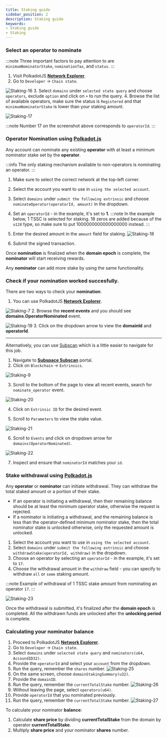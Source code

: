 ```yaml
---
title: Staking guide
sidebar_position: 2
description: Staking guide
keywords:
- Staking guide
- Staking
---
```


### Select an operator to nominate 

:::note
Three important factors to pay attention to are `minimumNominatorStake`, `nominationTax`, and `status`.
:::

1. Visit PolkadotJS **[Network Explorer](https://polkadot.js.org/apps/#/explorer)**.
2. Go to `Developer` -> `Chain state`.

 ![Staking-16](/img/doc-imgs/operators-staking/Staking-16.png)
3. Select `domains` under `selected state query` and choose `operators`, exclude `option` and click on `+` to run the query.
4. Browse the list of available operators, make sure the status is `Registered` and that `minimumNominatorStake` is lower than your staking amount. 

 ![Staking-17](/img/doc-imgs/operators-staking/Staking-17.png)

:::note
Number 17 on the screenshot above corresponds to `operatorId`.
:::

### Operator Nomination using [Polkadot.js](https://polkadot.js.org/)

Any account can nominate any existing **operator** with at least a minimum nominator stake set by the **operator**. 

:::info
The only staking mechanism available to non-operators is nominating an operator.
:::

1. Make sure to select the correct network at the top-left corner. 
2. Select the account you want to use in `using the selected account`.
3. Select `domains` under `submit the following extrinsic` and choose `nominateOperator(operatorId, amount)` in the dropdown.
4. Set an `operatorId` - in the example, it's set to **1**. 
:::note
In the example below, 1 TSSC is selected for staking. 18 zeros are added because of the `u128` type, so make sure to put 1000000000000000000 instead. 
:::

5. Enter the desired amount in the `amount` field for staking.
![Staking-18](/img/doc-imgs/operators-staking/Staking-18.png)
6. Submit the signed transaction. 

Once **nomination** is finalized when the **domain epoch** is complete, the **nominator** will start receiving rewards.

Any **nominator** can add more stake by using the same functionality.


### Check if your **nomination** worked succesfully. 

There are two ways to check your **nomination**: 

1. You can use PolkadotJS **[Network Explorer](https://polkadot.js.org/apps/#/explorer)**.

 ![Staking-7](/img/doc-imgs/operators-staking/Staking-7.png)
2. Browse the **recent events** and you should see **domains.OperatorNominated** event.

 ![Staking-19](/img/doc-imgs/operators-staking/Staking-19.png)
3. Click on the dropdown arrow to view the **domainId** and **operatorId**.

---

Alternatively, you can use [Subscan](https://subspace.subscan.io/) which is a little easier to navigate for this job. 
1. Navigate to **[Subspace Subscan](https://subspace.subscan.io/)** portal.
2. Click on `Blockchain` -> `Extrinsics`.

  ![Staking-9](/img/doc-imgs/operators-staking/Staking-9.png)

3. Scroll to the bottom of the page to view all recent events, search for `nominate_operator` event.

 ![Staking-20](/img/doc-imgs/operators-staking/Staking-20.png)

4. Click on `Extrinsic ID` for the desired event.

5. Scroll to `Parameters` to view the stake value.

 ![Staking-21](/img/doc-imgs/operators-staking/Staking-21.png)

6. Scroll to `Events` and click on dropdown arrow for `domains(OperatorNominated)`.

  ![Staking-22](/img/doc-imgs/operators-staking/Staking-22.png)

7. Inspect and ensure that `nominatorId` matches your `id`. 

### Stake withdrawal using [Polkadot.js](https://polkadot.js.org/)

Any **operator** or **nominator** can initiate withdrawal. They can withdraw the total staked amount or a portion of their stake.

- If an operator is initiating a withdrawal, then their remaining balance should be at least the minimum operator stake, otherwise the request is rejected.
- If a nominator is initiating a withdrawal, and the remaining balance is less than the operator-defined minimum nominator stake, then the total nominator stake is unlocked otherwise, only the requested amount is unlocked.


1. Select the account you want to use in `using the selected account`.
2. Select `domains` under `submit the following extrinsic` and choose `withdrawStake(operatorId, withdraw)` in the dropdown.
3. Choose an operator by selecting an `operatorId` - in the example, it's set to `17`.
4. Choose the withdrawal amount in the `withdraw` field - you can specify to withdraw `all` or `some` staking amount. 

:::note
Example of withdrawal of 1 TSSC stake amount from nominating an operator `17`.
:::

![Staking-23](/img/doc-imgs/operators-staking/Staking-23.png)


Once the withdrawal is submitted, it's finalized after the **domain epoch** is completed. All the withdrawn funds are unlocked after the **unlocking period** is complete.


### Calculating your nominator balance

1. Proceed to PolkadotJS **[Network Explorer](https://polkadot.js.org/apps/#/explorer)**.
2. Go to `Developer` -> `Chain state`.
3. Select `domains` under `selected state query` and `nominators(u64, AccoundID32)`.
4. Provide the `operatorId` and select your `account` from the dropdown. 
5. Run the query, remember the `shares` number. 
  ![Staking-25](/img/doc-imgs/operators-staking/Staking-25.png)
6. On the same screen, choose `domainStakingSummary(u32)`.
7. Provide the `domainID`. 
8. Run the query, remember the `currentTotalStake` number.
  ![Staking-26](/img/doc-imgs/operators-staking/Staking-26.png)
9. Without leaving the page, select `operators(u64)`.
10. Provide `operatorId` that you nominated previously. 
11. Run the query, remember the `currentTotalStake` number. 
  ![Staking-27](/img/doc-imgs/operators-staking/Staking-27.png)

To calculate your nominator **balance**:
1. Calculate **share price** by dividing **currentTotalStake** from the domain by operator **currentTotalStake**.
2. Multiply **share price** and your nominator **shares** number. 